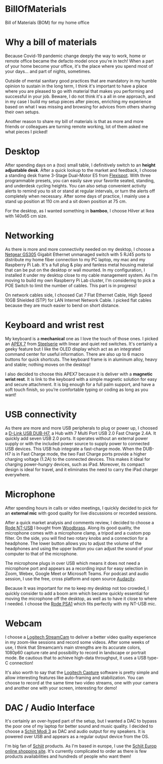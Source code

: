 # BillOfMaterials

Bill of Materials (BOM) for my home office

# Why a bill of materials

Because Covid-19 pandemic change deeply the way to work, home or remote office became the defacto model once you're in tech! When a part of your home become your office, it's the place where you spend most of your days... and part of nights, sometimes.

Outside of mental sanitary good practices that are mandatory in my humble opinion to sustain in the long term, I think it's important to have a place where you are pleased to go with material that makes you performing and successful in your job. Beware, I do not think it's a all in one approach, and in my case I build my setup pieces after pieces, enriching my experience based on what I was missing and browsing for advices from others sharing their own setups.

Another reason to share my bill of materials is that as more and more friends or colleagues are turning remote working, lot of them asked me what pieces I picked!

# Desktop

After spending days on a (too) small table, I definitively switch to an **height adjustable desk**. After a quick lookup to the market and feedback, I choose a standing desk frame 3-Stage Dual-Motor E5 from [Flexispot](https://flexispot.co.uk "Flexispot"). With three programmable presets, you can easily save your favorite seated, standing, and underdesk cycling heights. You can also setup convenient activity alerts to remind you to sit or stand at regular intervals, or turn the alerts off completely when necessary. After some days of practice, I mainly use a stand up position at 110 cm and a sit down position at 75 cm.

For the desktop, as I wanted something in **bamboo**, I choose Hilver at Ikea with 140x65 cm size.

# Networking

As there is more and more connectivity needed on my desktop, I choose a [Netgear GS305](https://www.netgear.com/business/wired/switches/unmanaged/gs305v3) Gigabit Ethernet unmanaged switch with 5 RJ45 ports to distribute my home fiber connection to my PC laptop, my mac and my Raspberry Pi Lab. It's a full plug & play and fanless metal housing material that can be put on the desktop or wall mounted. In my configuration, I installed it under my desktop close to my cable management system. As I'm moving to build my own Raspberry Pi Lab cluster, I'm considering to pick a POE Switch to limit the number of cables. This part is in progress!

On network cables side, I choosed Cat 7 Flat Ethernet Cable, High Speed 10GB Shielded (STP) for LAN Internet Network Cable. I picked flat cables because they are much easier to bend on short distance.

# Keyboard and wrist rest

My keyboard is a **mechanical** one as I love the touch of those ones. I picked an [APEX 7](https://steelseries.com/gaming-keyboards/apex-7?switch=red) from [Steelserie](https://steelseries.com) with linear and quiet red switches. It's certainly a geeky feature but I like the OLED display which act as an integrated command center for useful information. There are also up to 6 macro buttons for quick shortcuts. The keyboard frame is in aluminum alloy, heavy and stable; nothing moves on the desktop!

I also decided to choose this APEX7 because it is deliver with a **magnetic wrist rest**. It is link to the keyboard with a simple magnetic solution for easy and secure attachment. It is big enough for a full palm support, and have a soft touch finish, so you’re comfortable typing or coding as long as you want!

# USB connectivity

As there are more and more USB peripherals to plug or power up, I choosed a [D-Link USB DUB-H7](https://www.dlink.com/en/products/dub-h7-7-port-usb-20-hub), a Hub with 7 Multi Port USB 2.0 Fast Charge 2.4A. It quickly add seven USB 2.0 ports. It operates without an external power supply or with the included power source to supply power to connected USB devices. This USB hub integrate a fast-charge mode. When the DUB-H7 is in Fast Charge mode, the two Fast Charge ports provide a higher charging voltage (1.2A) to the connected devices. This makes it ideal for charging power-hungry devices, such as iPad. Moreover, its compact design is ideal for travel, and it eliminates the need to carry the iPad charger everywhere.

# Microphone

After spending hours in calls or video meetings, I quickly decided to pick for an **external mic** with good quality for live discussions or recorded sessions.

After a quick market analysis and comments review, I decided to choose a [Rode NT-USB](http://en.rode.com/microphones/nt-usb) I bought from [Woodbrass](https://www.woodbrass.com). Along its good quality, the microphone comes with a microphone clamp, a tripod and a custom pop filter. On the side, you will find two rotary knobs and a connection for a headphone. The lower button allows you to adjust the volume of the headphones and using the upper button you can adjust the sound of your computer to that of the microphone.

The microphone plugs in over USB which means it does not need a microphone port and appears as a recording input for easy selection in Zoom, Webex, Google Meet or Microsoft Teams. For podcast and audio session, I use the free, cross platform and open source [Audacity](https://www.audacityteam.org).

Because It was important for me to keep my desktop not too crowded, I quickly consider to add a boom arm which became quickly essential for moving the microphone off the desktop, as well as to have it close to where I needed. I choose the [Rode PSA1](http://www.rode.com/accessories/psa1) which fits perfectly with my NT-USB mic.

# Webcam

I choose a [Logitech StreamCam](https://www.logitech.com/) to deliver a better video quality experience in my zoom-like sessions and record some videos. After some weeks of use, I think that Streamcam’s main strengths are its accurate colors, 1080p60 capture rate and possibility to record in landscape or portrait mode. Be cautious that to achieve high-data throughput, it uses a USB type-C connection!

It's also worth to say that the [Logitech Capture](https://www.logitech.com/en-gb/product/capture) software is pretty simple and allow interesting features like auto-framing and stabilization. You can choose to record at the same time two video streams, one with your camera and another one with your screen, interesting for demo!

# DAC / Audio Interface

It's certainly an over-hyped part of the setup, but I wanted a DAC to bypass the poor one of my laptop for better sound and music quality. I decided to choose a [Schiit Modi 3](https://www.schiit.com/products/modi-1) as DAC and audio output for my speakers. It is powered over USB and appears as a regular output device from the OS.

I'm big fan of [Schiit](https://www.schiit.com) products. As I'm based in europe, I use the [Schiit Europ online shopping site](https://www.schiit-europe.com/). It's currently complicated to order as there is few products availabilities and hundreds of people who want them!
